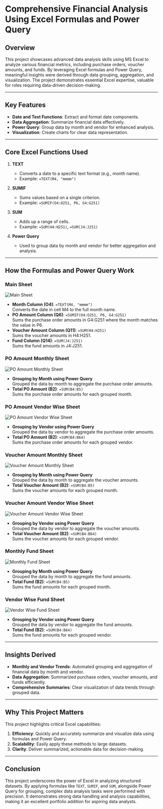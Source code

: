 # **Comprehensive Financial Analysis Using Excel Formulas and Power Query**

## **Overview**
This project showcases advanced data analysis skills using MS Excel to analyze various financial metrics, including purchase orders, voucher amounts, and funds. By leveraging Excel formulas and Power Query, meaningful insights were derived through data grouping, aggregation, and visualization. The project demonstrates essential Excel expertise, valuable for roles requiring data-driven decision-making.

---

## **Key Features**
- **Date and Text Functions**: Extract and format date components.
- **Data Aggregation**: Summarize financial data effectively.
- **Power Query**: Group data by month and vendor for enhanced analysis.
- **Visualization**: Create charts for clear data representation.

---

## **Core Excel Functions Used**
1. **TEXT**
   - Converts a date to a specific text format (e.g., month name).
   - Example: `=TEXT(M4, "mmmm")`

2. **SUMIF**
   - Sums values based on a single criterion.
   - Example: `=SUMIF(O4:O251, P6, G4:G251)`

3. **SUM**
   - Adds up a range of cells.
   - Example: `=SUM(H4:H251)`, `=SUM(J4:J251)`

4. **Power Query**
   - Used to group data by month and vendor for better aggregation and analysis.

---

## **How the Formulas and Power Query Work**

### Main Sheet

![Main Sheet](Project_07_Image(1).png)
- **Month Column (O4)**: `=TEXT(M4, "mmmm")`  
  Converts the date in cell M4 to the full month name.
- **PO Amount Column (Q6)**: `=SUMIF(O4:O251, P6, G4:G251)`  
  Sums the purchase order amounts in G4:G251 where the month matches the value in P6.
- **Voucher Amount Column (Q11)**: `=SUM(H4:H251)`  
  Sums the voucher amounts in H4:H251.
- **Fund Column (Q14)**: `=SUM(J4:J251)`  
  Sums the fund amounts in J4:J251.

### PO Amount Monthly Sheet

![PO Amount Monthly Sheet](Project_07_Image(2).png)
- **Grouping by Month using Power Query**  
  Grouped the data by month to aggregate the purchase order amounts.
- **Total PO Amount (B2)**: `=SUM(B4:B5)`  
  Sums the purchase order amounts for each grouped month.

### PO Amount Vendor Wise Sheet

![PO Amount Vendor Wise Sheet](Project_07_Image(3).png)
- **Grouping by Vendor using Power Query**  
  Grouped the data by vendor to aggregate the purchase order amounts.
- **Total PO Amount (B2)**: `=SUM(B4:B64)`  
  Sums the purchase order amounts for each grouped vendor.

### Voucher Amount Monthly Sheet

![Voucher Amount Monthly Sheet](Project_07_Image(4).png)
- **Grouping by Month using Power Query**  
  Grouped the data by month to aggregate the voucher amounts.
- **Total Voucher Amount (B2)**: `=SUM(B4:B5)`  
  Sums the voucher amounts for each grouped month.

### Voucher Amount Vendor Wise Sheet

![Voucher Amount Vendor Wise Sheet](Project_07_Image(5).png)
- **Grouping by Vendor using Power Query**  
  Grouped the data by vendor to aggregate the voucher amounts.
- **Total Voucher Amount (B2)**: `=SUM(B4:B64)`  
  Sums the voucher amounts for each grouped vendor.

### Monthly Fund Sheet

![Monthly Fund Sheet](Project_07_Image(6).png)
- **Grouping by Month using Power Query**  
  Grouped the data by month to aggregate the fund amounts.
- **Total Fund (B2)**: `=SUM(B4:B5)`  
  Sums the fund amounts for each grouped month.

### Vendor Wise Fund Sheet

![Vendor Wise Fund Sheet](Project_07_Image(7).png)
- **Grouping by Vendor using Power Query**  
  Grouped the data by vendor to aggregate the fund amounts.
- **Total Fund (B2)**: `=SUM(B4:B64)`  
  Sums the fund amounts for each grouped vendor.

---

## **Insights Derived**
- **Monthly and Vendor Trends**: Automated grouping and aggregation of financial data by month and vendor.
- **Data Aggregation**: Summarized purchase orders, voucher amounts, and funds efficiently.
- **Comprehensive Summaries**: Clear visualization of data trends through grouped data.

---

## **Why This Project Matters**
This project highlights critical Excel capabilities:
1. **Efficiency**: Quickly and accurately summarize and visualize data using formulas and Power Query.
2. **Scalability**: Easily apply these methods to large datasets.
3. **Clarity**: Deliver summarized, actionable data for decision-making.

---

## **Conclusion**
This project underscores the power of Excel in analyzing structured datasets. By applying formulas like `TEXT`, `SUMIF`, and `SUM`, alongside Power Query for grouping, complex data analysis tasks were performed with precision. It demonstrates strong data handling and analysis capabilities, making it an excellent portfolio addition for aspiring data analysts.


